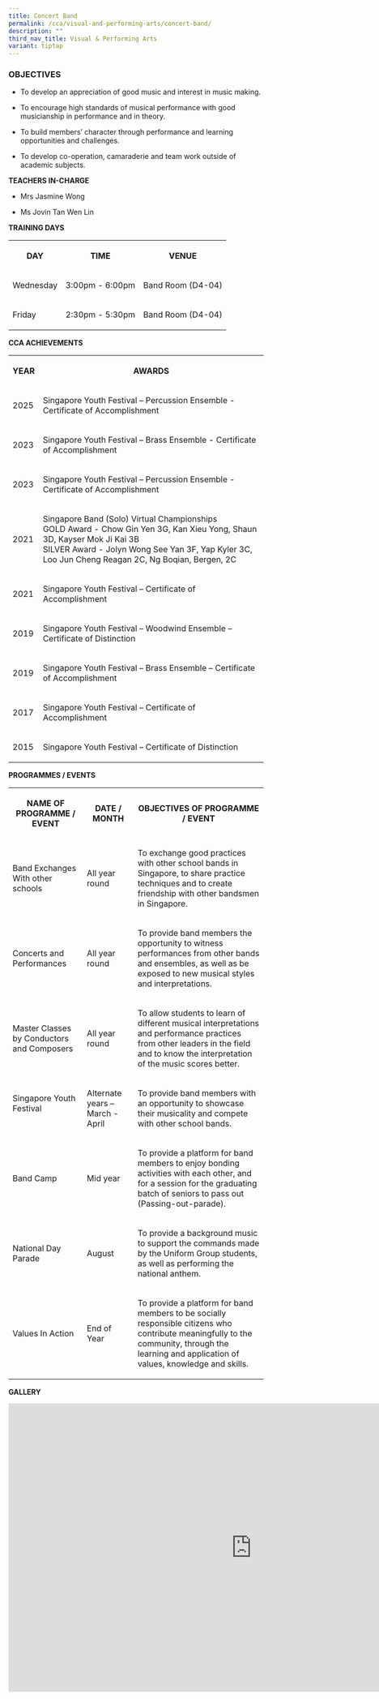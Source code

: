 ```yaml
---
title: Concert Band
permalink: /cca/visual-and-performing-arts/concert-band/
description: ""
third_nav_title: Visual & Performing Arts
variant: tiptap
---
```

<h3>OBJECTIVES</h3>
<ul data-tight="true" class="tight">
<li>
<p>To develop an appreciation of good music and interest in music making.</p>
</li>
<li>
<p>To encourage high standards of musical performance with good musicianship
in performance and in theory.</p>
</li>
<li>
<p>To build members’ character through performance and learning opportunities
and challenges.</p>
</li>
<li>
<p>To develop co-operation, camaraderie and team work outside of academic
subjects.
<br>
</p>
</li>
</ul>
<p><strong>TEACHERS IN-CHARGE</strong>
</p>
<ul data-tight="true" class="tight">
<li>
<p>Mrs Jasmine Wong</p>
</li>
<li>
<p>Ms Jovin Tan Wen Lin
<br>
</p>
</li>
</ul>
<p><strong>TRAINING DAYS</strong>
</p>
<table style="minWidth: 75px">
<colgroup>
<col>
<col>
<col>
</colgroup>
<tbody>
<tr>
<th rowspan="1" colspan="1">
<p>DAY</p>
</th>
<th rowspan="1" colspan="1">
<p>TIME</p>
</th>
<th rowspan="1" colspan="1">
<p>VENUE</p>
</th>
</tr>
<tr>
<td rowspan="1" colspan="1">
<p>Wednesday</p>
</td>
<td rowspan="1" colspan="1">
<p>3:00pm - 6:00pm</p>
</td>
<td rowspan="1" colspan="1">
<p>Band Room (D4-04)</p>
</td>
</tr>
<tr>
<td rowspan="1" colspan="1">
<p>Friday</p>
</td>
<td rowspan="1" colspan="1">
<p>2:30pm - 5:30pm</p>
</td>
<td rowspan="1" colspan="1">
<p>Band Room (D4-04)</p>
</td>
</tr>
</tbody>
</table>
<p></p>
<p><strong>CCA ACHIEVEMENTS</strong>
</p>
<table style="minWidth: 50px">
<colgroup>
<col>
<col>
</colgroup>
<tbody>
<tr>
<th rowspan="1" colspan="1">
<p>YEAR</p>
</th>
<th rowspan="1" colspan="1">
<p>AWARDS</p>
</th>
</tr>
<tr>
<td rowspan="1" colspan="1">
<p>2025</p>
</td>
<td rowspan="1" colspan="1">
<p>Singapore Youth Festival – Percussion Ensemble - Certificate of Accomplishment</p>
</td>
</tr>
<tr>
<td rowspan="1" colspan="1">
<p>2023</p>
</td>
<td rowspan="1" colspan="1">
<p>Singapore Youth Festival – Brass Ensemble - Certificate of Accomplishment</p>
</td>
</tr>
<tr>
<td rowspan="1" colspan="1">
<p>2023</p>
</td>
<td rowspan="1" colspan="1">
<p>Singapore Youth Festival – Percussion Ensemble - Certificate of Accomplishment</p>
</td>
</tr>
<tr>
<td rowspan="1" colspan="1">
<p>2021</p>
</td>
<td rowspan="1" colspan="1">
<p>Singapore Band (Solo) Virtual Championships
<br>GOLD Award - Chow Gin Yen 3G, Kan Xieu Yong, Shaun 3D, Kayser Mok Ji Kai
3B
<br>SILVER Award - Jolyn Wong See Yan 3F, Yap Kyler 3C, Loo Jun Cheng Reagan
2C, Ng Boqian, Bergen, 2C
<br>
</p>
</td>
</tr>
<tr>
<td rowspan="1" colspan="1">
<p>2021</p>
</td>
<td rowspan="1" colspan="1">
<p>Singapore Youth Festival – Certificate of Accomplishment</p>
</td>
</tr>
<tr>
<td rowspan="1" colspan="1">
<p>2019</p>
</td>
<td rowspan="1" colspan="1">
<p>Singapore Youth Festival – Woodwind Ensemble – Certificate of Distinction
<br>
</p>
</td>
</tr>
<tr>
<td rowspan="1" colspan="1">
<p>2019</p>
</td>
<td rowspan="1" colspan="1">
<p>Singapore Youth Festival – Brass Ensemble – Certificate of Accomplishment
<br>
</p>
</td>
</tr>
<tr>
<td rowspan="1" colspan="1">
<p>2017</p>
</td>
<td rowspan="1" colspan="1">
<p>Singapore Youth Festival – Certificate of Accomplishment
<br>
</p>
</td>
</tr>
<tr>
<td rowspan="1" colspan="1">
<p>2015</p>
</td>
<td rowspan="1" colspan="1">
<p>Singapore Youth Festival – Certificate of Distinction</p>
</td>
</tr>
</tbody>
</table>
<p></p>
<p><strong>PROGRAMMES / EVENTS</strong>
</p>
<table style="minWidth: 75px">
<colgroup>
<col>
<col>
<col>
</colgroup>
<tbody>
<tr>
<th rowspan="1" colspan="1">
<p>NAME OF PROGRAMME / EVENT</p>
</th>
<th rowspan="1" colspan="1">
<p>DATE / MONTH</p>
</th>
<th rowspan="1" colspan="1">
<p>OBJECTIVES OF PROGRAMME / EVENT</p>
</th>
</tr>
<tr>
<td rowspan="1" colspan="1">
<p>Band Exchanges With other schools</p>
</td>
<td rowspan="1" colspan="1">
<p>All year round</p>
</td>
<td rowspan="1" colspan="1">
<p>To exchange good practices with other school bands in Singapore, to share
practice techniques and to create friendship with other bandsmen in Singapore.</p>
</td>
</tr>
<tr>
<td rowspan="1" colspan="1">
<p>Concerts and Performances</p>
</td>
<td rowspan="1" colspan="1">
<p>All year round</p>
</td>
<td rowspan="1" colspan="1">
<p>To provide band members the opportunity to witness performances from other
bands and ensembles, as well as be exposed to new musical styles and interpretations.</p>
</td>
</tr>
<tr>
<td rowspan="1" colspan="1">
<p>Master Classes by Conductors and Composers</p>
</td>
<td rowspan="1" colspan="1">
<p>All year round</p>
</td>
<td rowspan="1" colspan="1">
<p>To allow students to learn of different musical interpretations and performance
practices from other leaders in the field and to know the interpretation
of the music scores better.</p>
</td>
</tr>
<tr>
<td rowspan="1" colspan="1">
<p>Singapore Youth Festival
<br>
<br>
</p>
</td>
<td rowspan="1" colspan="1">
<p>Alternate years – March - April
<br>
</p>
</td>
<td rowspan="1" colspan="1">
<p>To provide band members with an opportunity to showcase their musicality
and compete with other school bands.</p>
</td>
</tr>
<tr>
<td rowspan="1" colspan="1">
<p>Band Camp</p>
</td>
<td rowspan="1" colspan="1">
<p>Mid year
<br>
</p>
</td>
<td rowspan="1" colspan="1">
<p>To provide a platform for band members to enjoy bonding activities with
each other, and for a session for the graduating batch of seniors to pass
out (Passing-out-parade).</p>
</td>
</tr>
<tr>
<td rowspan="1" colspan="1">
<p>National Day Parade</p>
</td>
<td rowspan="1" colspan="1">
<p>August</p>
</td>
<td rowspan="1" colspan="1">
<p>To provide a background music to support the commands made by the Uniform
Group students, as well as performing the national anthem.
<br>
</p>
</td>
</tr>
<tr>
<td rowspan="1" colspan="1">
<p>Values In Action</p>
</td>
<td rowspan="1" colspan="1">
<p>End of Year</p>
</td>
<td rowspan="1" colspan="1">
<p>To provide a platform for band members to be socially responsible citizens
who contribute meaningfully to the community, through the learning and
application of values, knowledge and skills.
<br>
</p>
</td>
</tr>
</tbody>
</table>
<p></p>
<p><strong>GALLERY</strong>
</p>
<div class="iframe-wrapper">
<iframe height="569" width="960" allowfullscreen="true" frameborder="0" src="https://docs.google.com/presentation/d/e/2PACX-1vS3T_nz-hTJ26LBrtmZZIKzj2gZAFk5izUH-RrdzM2z1-hb5VU2bDuEQu4Xp7JkP8DkjKN2BlwxHX0g/embed?start=true&amp;loop=true&amp;delayms=3000"></iframe>
</div>
<p></p>
<p></p>
